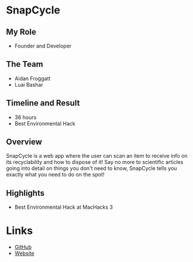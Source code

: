 # SnapCycle

## My Role
- Founder and Developer
## The Team
- Aidan Froggatt
- Luai Bashar
## Timeline and Result
- 36 hours
- Best Environmental Hack
## Overview
SnapCycle is a web app where the user can scan an item to receive info on its recyclability and how to dispose of it! Say no more to scientific articles going into detail on things you don't need to know, SnapCycle tells you exactly what you need to do on the spot!
## Highlights
- Best Environmental Hack at MacHacks 3
# Links
- [GitHub]()
- [Website]()